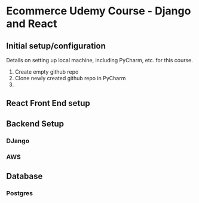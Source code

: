 # Ecommerce Udemy Course - Django and React

 
[TOC levels=2]: # "### Table of contents"

## Initial setup/configuration

Details on setting up local machine, including PyCharm, etc. for this course.

1. Create empty github repo
2. Clone newly created github repo in PyCharm
3. 

## React Front End setup

## Backend Setup

### DJango

### AWS

## Database

### Postgres



